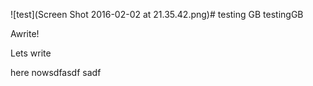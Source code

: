 ![test](Screen Shot 2016-02-02 at 21.35.42.png)# testing GB
testingGB


Awrite!

Lets write

here nowsdfasdf sadf